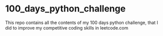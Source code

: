 # 100_days_python_challenge
This repo contains all the contents of my 100 days python challenge, that I did to improve my competitive  coding skills in leetcode.com

